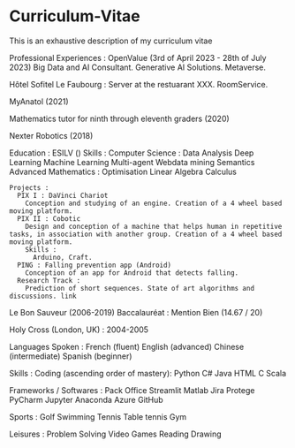 # Curriculum-Vitae
This is an exhaustive description of my curriculum vitae

Professional Experiences :
  OpenValue (3rd of April 2023 - 28th of July 2023)
    Big Data and AI Consultant.
    Generative AI Solutions. Metaverse.
  
  Hôtel Sofitel Le Faubourg :
    Server at the restuarant XXX. RoomService.
  
  MyAnatol (2021)
  
  Mathematics tutor for ninth through eleventh graders (2020)

  Nexter Robotics (2018)
  
  
Education :
  ESILV ()
    Skills :
      Computer Science : 
        Data Analysis
        Deep Learning
        Machine Learning
        Multi-agent
        Webdata mining
        Semantics
      Advanced Mathematics :
        Optimisation
        Linear Algebra
         Calculus     
        
    Projects :
      PIX I : DaVinci Chariot 
        Conception and studying of an engine. Creation of a 4 wheel based moving platform.
      PIX II : Cobotic
        Design and conception of a machine that helps human in repetitive tasks, in association with another group. Creation of a 4 wheel based moving platform. 
        Skills :
          Arduino, Craft.
      PING : Falling prevention app (Android)
        Conception of an app for Android that detects falling.
      Research Track : 
        Prediction of short sequences. State of art algorithms and discussions. link
    
  Le Bon Sauveur (2006-2019)
    Baccalauréat : Mention Bien (14.67 / 20)
    
  Holy Cross (London, UK) : 2004-2005

Languages Spoken :
  French (fluent)
  English (advanced)
  Chinese (intermediate)
  Spanish (beginner)

Skills : 
  Coding (ascending order of mastery):
    Python
    C#
    Java
    HTML
    C
    Scala
  
  Frameworks / Softwares :
    Pack Office
    Streamlit
    Matlab
    Jira
    Protege
    PyCharm
    Jupyter
    Anaconda
    Azure
    GitHub
  
  Sports : 
    Golf
    Swimming
    Tennis
    Table tennis
    Gym
    
  Leisures :
    Problem Solving
    Video Games
    Reading
    Drawing
    
    
  
    
